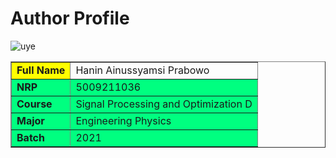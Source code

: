 # Author Profile

![uye](https://github.com/haninsyamsi036/Signal-Course/assets/144574915/3ec707de-16df-4deb-b668-052ddadfb237)

<table border="1" cellpadding="10" align=center>
        <tr>
            <td bgcolor="yellow"><b>Full Name</td>
            <td>Hanin Ainussyamsi Prabowo</td>
        </tr>
        <tr bgcolor="#00ff80">
            <td><b>NRP</td>
            <td>5009211036</td>
        </tr>
        <tr bgcolor="#00ff80">
            <td><b>Course</td>
            <td>Signal Processing and Optimization D</td>
        </tr>
        <tr bgcolor="#00ff80">
            <td><b>Major</td>
            <td>Engineering Physics</td>
        </tr>
        <tr bgcolor="#00ff80">
            <td><b>Batch</td>
            <td>2021</td>
        </tr>
    </table>
